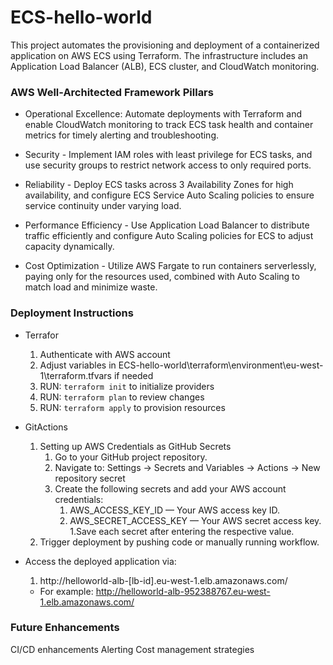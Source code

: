 # ECS-hello-world

This project automates the provisioning and deployment of a containerized application on AWS ECS using Terraform. The infrastructure includes an Application Load Balancer (ALB), ECS cluster, and CloudWatch monitoring.

### AWS Well-Architected Framework Pillars

* Operational Excellence: Automate deployments with Terraform and enable CloudWatch monitoring to track ECS task health and container metrics for timely alerting and troubleshooting.

* Security - Implement IAM roles with least privilege for ECS tasks, and use security groups to restrict network access to only required ports.

* Reliability - Deploy ECS tasks across 3 Availability Zones for high availability, and configure ECS Service Auto Scaling policies to ensure service continuity under varying load.

* Performance Efficiency - Use Application Load Balancer to distribute traffic efficiently and configure Auto Scaling policies for ECS to adjust capacity dynamically.

* Cost Optimization - Utilize AWS Fargate to run containers serverlessly, paying only for the resources used, combined with Auto Scaling to match load and minimize waste.

### Deployment Instructions

* Terrafor
    1. Authenticate with AWS account
    1. Adjust variables in ECS-hello-world\terraform\environment\eu-west-1\terraform.tfvars if needed
    1. RUN: `terraform init` to initialize providers
    1. RUN: `terraform plan`  to review changes
    1. RUN: `terraform apply` to provision resources

* GitActions
    1. Setting up AWS Credentials as GitHub Secrets
        1. Go to your GitHub project repository.
        1. Navigate to:  Settings → Secrets and Variables → Actions → New repository secret
        1. Create the following secrets and add your AWS account credentials:
            1. AWS_ACCESS_KEY_ID — Your AWS access key ID.
            1. AWS_SECRET_ACCESS_KEY — Your AWS secret access key.
        1.Save each secret after entering the respective value.
    1. Trigger deployment by pushing code or manually running workflow.

* Access the deployed application via:
    1.  http://helloworld-alb-[lb-id].eu-west-1.elb.amazonaws.com/
    * For example: http://helloworld-alb-952388767.eu-west-1.elb.amazonaws.com/

### Future Enhancements
CI/CD enhancements
Alerting
Cost management strategies
